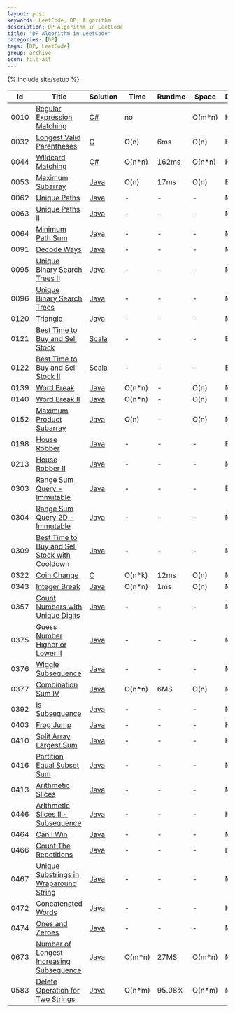 ```yaml
---
layout: post
keywords: LeetCode, DP, Algorithm
description: DP Algorithm in LeetCode
title: "DP Algorithm in LeetCode"
categories: [DP]
tags: [DP, LeetCode]
group: archive
icon: file-alt
---
```

{% include site/setup %}

|Id  | Title  | Solution   | Time | Runtime |  Space | Difficulty  | Catagory|
 ------------ | ------------ | ------------ | ------------ | ------------ | ------------ | ------------ | ------------
|0010|[Regular Expression Matching](https://leetcode.com/problems/regular-expression-matching) | [C#](https://e.srl/leetcode-10/)  |   no| | O(m\*n)  |  Hard |DP|
|0032|[Longest Valid Parentheses](https://leetcode.com/problems/longest-valid-parentheses) | [C](https://e.srl/leetcode-32/)  | O(n) |6ms| O(n)  |  Hard |DP|
|0044|[Wildcard Matching](https://leetcode.com/problems/wildcard-matching/) | [C#](https://e.srl/leetcode-44/)  | O(n\*n) |162ms| O(n\*n)  |  Hard |DP|
|0053|[Maximum Subarray](https://leetcode.com/problems/maximum-subarray) | [Java](https://e.srl/leetcode-53/)  | O(n) |17ms| O(n)  |  Easy |DP|
|0062|[Unique Paths](https://leetcode.com/problems/unique-paths) | [Java](https://e.srl/leetcode-61/)  |-|-|-|  Medium |DP|
|0063|[Unique Paths II](https://leetcode.com/problems/unique-paths-ii) | [Java](https://e.srl/leetcode-63/)  |-|-|-|  Medium |DP|
|0064|[Minimum Path Sum](https://leetcode.com/problems/minimum-path-sum) | [Java](https://e.srl/leetcode-64/)  |-|-|-|  Medium |DP|
|0091|[Decode Ways](https://leetcode.com/problems/decode-ways) | [Java](https://e.srl/leetcode-91/)  |-|-|-|  Medium |DP|
|0095|[Unique Binary Search Trees II](https://leetcode.com/problems/unique-binary-search-trees-ii) | [Java](https://e.srl/leetcode-95/)  |-|-|-|  Medium |DP|
|0096|[Unique Binary Search Trees](https://leetcode.com/problems/unique-binary-search-trees) | [Java](https://e.srl/leetcode-96/)  |-|-|-|  Medium |DP|
|0120|[Triangle](https://leetcode.com/problems/triangle) | [Java](https://e.srl/leetcode-120/)  |-|-|-|  Medium |DP|
|0121|[Best Time to Buy and Sell Stock](https://leetcode.com/problems/best-time-to-buy-and-sell-stock/) | [Scala](https://e.srl/leetcode-121/)  |-|-|-|  Easy |DP|
|0122|[ Best Time to Buy and Sell Stock II](https://leetcode.com/problems/best-time-to-buy-and-sell-stock-ii/) | [Scala](https://e.srl/leetcode-122/)  |-|-|-|  Easy |DP|
|0139|[Word Break](https://leetcode.com/problems/word-break/) | [Java](https://e.srl/leetcode-139/)  | O(n\*n) |-| O(n)  |  Medium |DP|
|0140|[Word Break II](https://leetcode.com/problems/word-break-ii/) | [Java](https://e.srl/leetcode-140/)  | O(n\*n) |-| O(n)  |  Hard |DP|
|0152|[Maximum Product Subarray](https://leetcode.com/problems/maximum-product-subarray/) | [Java](https://e.srl/leetcode-152/)  | O(n) |-| O(n)  |  Medium |DP|
|0198|[House Robber](https://leetcode.com/problems/house-robber) | [Java](https://e.srl/leetcode-198/)  | - | - | - |  Easy |DP|
|0213|[House Robber II](https://leetcode.com/problems/house-robber-ii) | [Java](https://e.srl/leetcode-213/)  |-|-|-|  Medium |DP|
|0303|[Range Sum Query - Immutable](https://leetcode.com/problems/range-sum-query-immutable/) | [Java](https://e.srl/leetcode-303/)  |-|-|-|  Easy |DP|
|0304|[Range Sum Query 2D - Immutable](https://leetcode.com/problems/range-sum-query-2d-immutable/) | [Java](https://e.srl/leetcode-304/)  |-|-|-| Medium |DP|
|0309|[Best Time to Buy and Sell Stock with Cooldown](https://leetcode.com/problems/best-time-to-buy-and-sell-stock-with-cooldown/) | [Java](https://e.srl/leetcode-309/)  |-|-|-| Medium |DP|
|0322|[Coin Change](https://leetcode.com/problems/coin-change/) | [C](https://e.srl/leetcode-322/)  | O(n\*k) |12ms| O(n)  |  Medium |DP|
|0343|[Integer Break](https://leetcode.com/problems/integer-break/) | [Java](https://e.srl/leetcode-343/)  | O(n\*n) |1ms| O(n)  |  Medium |DP|
|0357|[Count Numbers with Unique Digits](https://leetcode.com/problems/count-numbers-with-unique-digits/) | [Java](https://e.srl/leetcode-357/)  |-|-|-|  Medium |DP|
|0375|[Guess Number Higher or Lower II](https://leetcode.com/problems/guess-number-higher-or-lower-ii/) | [Java](https://e.srl/leetcode-375/) | -|-|-|  Medium |DP|
|0376|[Wiggle Subsequence](https://leetcode.com/problems/wiggle-subsequence/) | [Java](https://e.srl/leetcode-376/) | -|-|-|  Medium |DP|
|0377|[Combination Sum IV](https://leetcode.com/problems/combination-sum-iv/) | [Java](https://e.srl/leetcode-377/)  | O(n\*n) |6MS| O(n)  |  Medium |DP|
|0392|[Is Subsequence](https://leetcode.com/problems/is-subsequence/description/) | [Java](https://e.srl/leetcode-392/)  |-|-|-| Medium |DP|
|0403|[Frog Jump](https://leetcode.com/problems/frog-jump/description/) | [Java](https://e.srl/leetcode-403/)  |-|-|-| Hard |DP|
|0410|[Split Array Largest Sum](https://leetcode.com/problems/split-array-largest-sum/) | [Java](https://e.srl/leetcode-410/)  |-|-|-| Hard |DP|
|0416|[Partition Equal Subset Sum](https://leetcode.com/problems/partition-equal-subset-sum/description/) | [Java](https://e.srl/leetcode-416/)  |-|-|-| Medium |DP|
|0413|[Arithmetic Slices](https://leetcode.com/problems/arithmetic-slices/description/)|[Java](https://e.srl/leetcode-413/)|-|-|-|Medium|DP|
|0446|[Arithmetic Slices II - Subsequence](https://leetcode.com/problems/arithmetic-slices-ii-subsequence/)|[Java](https://e.srl/leetcode-446/)|-|-|-|Hard|DP|
|0464|[Can I Win](https://leetcode.com/problems/can-i-win/)|[Java](https://e.srl/leetcode-464/)|-|-|-|Medium|DP|
|0466|[Count The Repetitions](https://leetcode.com/problems/count-the-repetitions/)|[Java](https://e.srl/leetcode-466/)|-|-|-|Hard|DP|
|0467|[Unique Substrings in Wraparound String](https://leetcode.com/problems/unique-substrings-in-wraparound-string/)|[Java](https://e.srl/leetcode-467/)|-|-|-|Medium|DP|
|0472|[Concatenated Words](https://leetcode.com/problems/concatenated-words/)|[Java](https://e.srl/leetcode-472/)|-|-|-|Hard|DP|
|0474|[Ones and Zeroes](https://leetcode.com/problems/ones-and-zeroes/)|[Java](https://e.srl/leetcode-474/)|-|-|-|Medium|DP|
|0673|[Number of Longest Increasing Subsequence](https://leetcode.com/problems/number-of-longest-increasing-subsequence/) | [Java](https://e.srl/leetcode-673/) | O(m\*n) |27MS| O(m\*n) |Medium|DP|
|0583|[Delete Operation for Two Strings](https://leetcode.com/problems/delete-operation-for-two-strings)| [Java](https://e.srl/leetcode-58/)  | O(n\*m) |95.08%| O(n\*m)  |  Medium |DP |